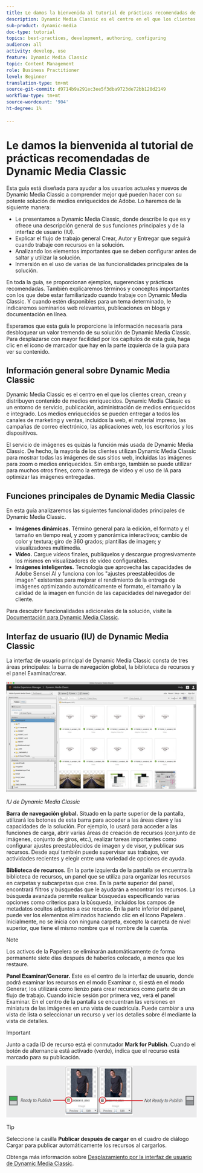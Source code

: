 ```yaml
---
title: Le damos la bienvenida al tutorial de prácticas recomendadas de Dynamic Media Classic
description: Dynamic Media Classic es el centro en el que los clientes crean, crean y distribuyen contenido de medios enriquecidos. Este tutorial de prácticas recomendadas se ha creado para ayudar a los usuarios actuales y nuevos de Dynamic Media Classic a comprender mejor qué pueden hacer con esta potente solución de medios enriquecidos de Adobe. En esta parte del tutorial, aprenderá qué es Dynamic Media Classic y obtendrá una breve descripción de sus funciones principales y de la interfaz de usuario.
sub-product: dynamic-media
doc-type: tutorial
topics: best-practices, development, authoring, configuring
audience: all
activity: develop, use
feature: Dynamic Media Classic
topic: Content Management
role: Business Practitioner
level: Beginner
translation-type: tm+mt
source-git-commit: d9714b9a291ec3ee5f3dba9723de72bb120d2149
workflow-type: tm+mt
source-wordcount: '904'
ht-degree: 1%

---
```



# Le damos la bienvenida al tutorial de prácticas recomendadas de Dynamic Media Classic

Esta guía está diseñada para ayudar a los usuarios actuales y nuevos de Dynamic Media Classic a comprender mejor qué pueden hacer con su potente solución de medios enriquecidos de Adobe. Lo haremos de la siguiente manera:

- Le presentamos a Dynamic Media Classic, donde describe lo que es y ofrece una descripción general de sus funciones principales y de la interfaz de usuario (IU).
- Explicar el flujo de trabajo general Crear, Autor y Entregar que seguirá cuando trabaje con recursos en la solución.
- Analizando los elementos importantes que se deben configurar antes de saltar y utilizar la solución.
- Inmersión en el uso de varias de las funcionalidades principales de la solución.

En toda la guía, se proporcionan ejemplos, sugerencias y prácticas recomendadas. También explicaremos términos y conceptos importantes con los que debe estar familiarizado cuando trabaje con Dynamic Media Classic. Y cuando estén disponibles para un tema determinado, le indicaremos seminarios web relevantes, publicaciones en blogs y documentación en línea.

Esperamos que esta guía le proporcione la información necesaria para desbloquear un valor tremendo de su solución de Dynamic Media Classic. Para desplazarse con mayor facilidad por los capítulos de esta guía, haga clic en el icono de marcador que hay en la parte izquierda de la guía para ver su contenido.

## Información general sobre Dynamic Media Classic

Dynamic Media Classic es el centro en el que los clientes crean, crean y distribuyen contenido de medios enriquecidos. Dynamic Media Classic es un entorno de servicio, publicación, administración de medios enriquecidos e integrado. Los medios enriquecidos se pueden entregar a todos los canales de marketing y ventas, incluidos la web, el material impreso, las campañas de correo electrónico, las aplicaciones web, los escritorios y los dispositivos.

El servicio de imágenes es quizás la función más usada de Dynamic Media Classic. De hecho, la mayoría de los clientes utilizan Dynamic Media Classic para mostrar todas las imágenes de sus sitios web, incluidas las imágenes para zoom o medios enriquecidos. Sin embargo, también se puede utilizar para muchos otros fines, como la entrega de vídeo y el uso de IA para optimizar las imágenes entregadas.

## Funciones principales de Dynamic Media Classic

En esta guía analizaremos las siguientes funcionalidades principales de Dynamic Media Classic.

- **Imágenes dinámicas.** Término general para la edición, el formato y el tamaño en tiempo real, y zoom y panorámica interactivos; cambio de color y textura; giro de 360 grados; plantillas de imagen; y visualizadores multimedia.
- **Vídeo.** Cargue vídeos finales, publíquelos y descargue progresivamente los mismos en visualizadores de vídeo configurables.
- **Imágenes inteligentes.** Tecnología que aprovecha las capacidades de Adobe Sensei AI y funciona con los &quot;ajustes preestablecidos de imagen&quot; existentes para mejorar el rendimiento de la entrega de imágenes optimizando automáticamente el formato, el tamaño y la calidad de la imagen en función de las capacidades del navegador del cliente.

Para descubrir funcionalidades adicionales de la solución, visite la [Documentación para Dynamic Media Classic](https://docs.adobe.com/content/help/en/dynamic-media-classic/using/intro/introduction.html).

## Interfaz de usuario (IU) de Dynamic Media Classic

La interfaz de usuario principal de Dynamic Media Classic consta de tres áreas principales: la barra de navegación global, la biblioteca de recursos y el panel Examinar/crear.

![image](assets/overview/overview-dmc-ui-ew.png)

_IU de Dynamic Media Classic_

**Barra de navegación global.** Situado en la parte superior de la pantalla, utilizará los botones de esta barra para acceder a las áreas clave y las capacidades de la solución. Por ejemplo, lo usará para acceder a las funciones de carga, abrir varias áreas de creación de recursos (conjunto de imágenes, conjunto de giros, etc.), realizar tareas importantes como configurar ajustes preestablecidos de imagen y de visor, y publicar sus recursos. Desde aquí también puede supervisar sus trabajos, ver actividades recientes y elegir entre una variedad de opciones de ayuda.

**Biblioteca de recursos.** En la parte izquierda de la pantalla se encuentra la biblioteca de recursos, un panel que se utiliza para organizar los recursos en carpetas y subcarpetas que cree. En la parte superior del panel, encontrará filtros y búsquedas que le ayudarán a encontrar los recursos. La búsqueda avanzada permite realizar búsquedas especificando varias opciones como criterios para la búsqueda, incluidos los campos de metadatos ocultos adjuntos a ese recurso. En la parte inferior del panel, puede ver los elementos eliminados haciendo clic en el icono Papelera . Inicialmente, no se inicia con ninguna carpeta, excepto la carpeta de nivel superior, que tiene el mismo nombre que el nombre de la cuenta.

>[!NOTE]
>
>Los activos de la Papelera se eliminarán automáticamente de forma permanente siete días después de haberlos colocado, a menos que los restaure.

**Panel Examinar/Generar.** Este es el centro de la interfaz de usuario, donde podrá examinar los recursos en el modo Examinar o, si está en el modo Generar, los utilizará como lienzo para crear recursos como parte de un flujo de trabajo. Cuando inicie sesión por primera vez, verá el panel Examinar. En el centro de la pantalla se encuentran las versiones en miniatura de las imágenes en una vista de cuadrícula. Puede cambiar a una vista de lista o seleccionar un recurso y ver los detalles sobre él mediante la vista de detalles.

>[!IMPORTANT]
>
>Junto a cada ID de recurso está el conmutador **Mark for Publish**. Cuando el botón de alternancia está activado (verde), indica que el recurso está marcado para su publicación.

![image](assets/overview/overview-mark-for-publish.png)

>[!TIP]
>
>Seleccione la casilla **Publicar después de cargar** en el cuadro de diálogo Cargar para publicar automáticamente los recursos al cargarlos.

Obtenga más información sobre [Desplazamiento por la interfaz de usuario de Dynamic Media Classic](https://docs.adobe.com/content/help/en/dynamic-media-classic/using/getting-started/navigation-basics.html).
